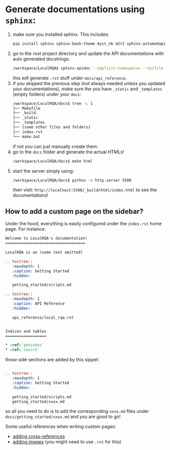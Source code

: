 # Generate documentations using `sphinx`:

1. make sure you installed sphinx. This includes:
    ```bash
    pip install sphinx sphinx-book-theme myst_nb m2r2 sphinx-automodapi==0.16.0 autodoc_pydantic
    ```
2. go to the root project directory and update the API documentations with auto generated docstrings:
    ```bash
    /workspace/LocalRQA$ sphinx-apidoc --implicit-namespaces --tocfile index -o docs/api_reference local_rqa/
    ```
    this will generate `.rst` stuff under `docs/api_reference`.
3. if you skipped the previous step (not always needed unless you updated your documentations), make sure the you have `_static` and `_templates` (empty folders) under your `docs`:
    ```bash
    /workspace/LocalRQA/docs$ tree -L 1
    ├── Makefile
    ├── _build
    ├── _static
    ├── _templates
    ├── (some other files and folders)
    ├── index.rst
    └── make.bat
    ```
    if not you can just manually create them.
4. go to the `docs` folder and generate the actual HTMLs!
    ```bash
    /workspace/LocalRQA/docs$ make html
    ```
5. start the server simply using:
    ```bash
    /workspace/LocalRQA/docs$ python -m http.server 5500
    ```
    then visit: `http://localhost:5500/_build/html/index.html` to see the documentations!


## How to add a custom page on the sidebar?

Under the hood, everything is easily configured under the `index.rst` home page. For instance:

```rst
Welcome to LocalRQA's documentation!
===================================

LocalRQA is an (some text omitted)

.. toctree::
   :maxdepth: 1
   :caption: Getting Started
   :hidden:

   getting_started/scripts.md

.. toctree::
   :maxdepth: 1
   :caption: API Reference
   :hidden:

   api_reference/local_rqa.rst


Indices and tables
==================

* :ref:`genindex`
* :ref:`search`

```

those side sections are added by this sippet:

```rst

.. toctree::
   :maxdepth: 1
   :caption: Getting Started
   :hidden:

   getting_started/scripts.md
   getting_started/xxxx.md

```

so all you need to do is to add the corresponding `xxxx.md` files under `docs/getting_started/xxxx.md` and you are good to go!

Some useful references when writing custom pages:

- [adding cross-references](https://docs.readthedocs.io/en/stable/guides/cross-referencing-with-sphinx.html#getting-started)
- [adding images](https://stackoverflow.com/questions/25866102/how-do-we-embed-images-in-sphinx-docs) (you might need to use `.rst` for this) 